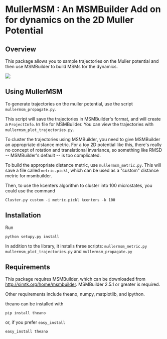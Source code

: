 MullerMSM : An MSMBuilder Add on for dynamics on the 2D Muller Potential
=========

Overview
--------
This package allows you to sample trajectories on the Muller potential
and then use MSMBuilder to build MSMs for the dynamics.

<img src=https://raw.github.com/rmcgibbo/mullermsm/master/potential.png></src>


Using MullerMSM
---------------

To generate trajectories on the muller potential, use the script `mullermsm_propagate.py`.

This script will save the trajectories in MSMBuilder's format, and will
create a `ProjectInfo.h5` file for MSMBuilder. You can view the
trajectories with `mullermsm_plot_trajectories.py`.

To cluster the trajectories using MSMBuilder, you need to give MSMBuilder
an appropriate distance metric. For a toy 2D potential like this, there's
really no concept of rotation and translational invariance, so something like
RMSD -- MSMBuilder's default -- is too complicated.

To build the appropriate distance metric, use `mullermsm_metric.py`. This will
save a file called `metric.pickl`, which can be used as a "custom" distance metric
for msmbuilder.

Then, to use the kcenters algorithm to cluster into 100 microstates, you could
use the command

    Cluster.py custom -i metric.pickl kcenters -k 100


Installation
------------

Run

    python setupy.py install
    
In addition to the library, it installs three scripts: `mullermsm_metric.py`
`mullermsm_plot_trajectories.py` and `mullermsm_propagate.py`

Requirements 
-----------

This package requires MSMBuilder, which can be downloaded from http://simtk.org/home/msmbuilder.
MSMBuilder 2.5.1 or greater is required.

Other requirements include theano, numpy, matplotlib, and ipython.

theano can be installed with

    pip install theano
    
or, if you prefer `easy_install`

    easy_install theano

